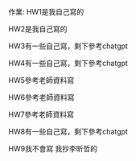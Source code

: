 作業: HW1是我自己寫的

HW2是我自己寫的

HW3有一些自己寫，剩下參考chatgpt

HW4有一些自己寫，剩下參考chatgpt

HW5參考老師資料寫

HW6參考老師資料寫

HW7參考老師資料寫

HW8有一些自己寫，剩下參考chatgpt

HW9我不會寫 我抄李昕哲的
